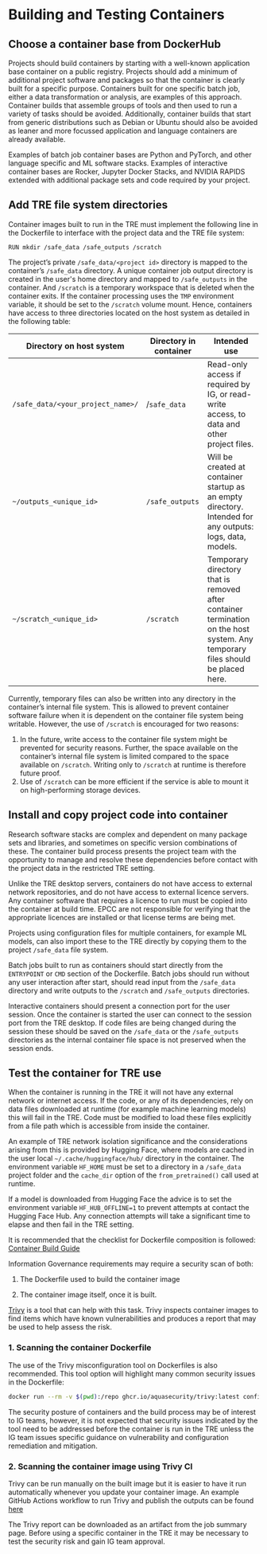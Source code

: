 # Building and Testing Containers

## Choose a container base from DockerHub

Projects should build containers by starting with a well-known application base container on a public registry. Projects should add a minimum of additional project software and packages so that the container is clearly built for a specific purpose.
Containers built for one specific batch job, either a data transformation or analysis, are examples of this approach.
Container builds that assemble groups of tools and then used to run a variety of tasks should be avoided.
Additionally, container builds that start from generic distributions such as Debian or Ubuntu should also be avoided as leaner and more focussed application and language containers are already available.

Examples of batch job container bases are Python and PyTorch, and other language specific and ML software stacks. Examples of interactive container bases are Rocker, Jupyter Docker Stacks, and NVIDIA RAPIDS extended with additional package sets and code required by your project.

## Add TRE file system directories

Container images built to run in the TRE must implement the following line in the Dockerfile to interface with the project data and the TRE file system:

```docker
RUN mkdir /safe_data /safe_outputs /scratch
```

The project’s private `/safe_data/<project id>` directory is mapped to the container’s `/safe_data` directory. A unique container job output directory is created in the user's home directory and mapped to `/safe_outputs` in the container. And `/scratch` is a temporary workspace that is deleted when the container exits. If the container processing uses the `TMP` environment variable, it should be set to the `/scratch` volume mount.
Hence, containers have access to three directories located on the host system as detailed in the following table:

| Directory on host system | Directory in container | Intended use
| -------- | ------- | ------- |
| `/safe_data/<your_project_name>/`|/`safe_data`|Read-only access if required by IG, or read-write access, to data and other project files.|
|`~/outputs_<unique_id>`  |`/safe_outputs`  |Will be created at container startup as an empty directory. Intended for any outputs: logs, data, models.|
|`~/scratch_<unique_id>`|`/scratch`|Temporary directory that is removed after container termination on the host system. Any temporary files should be placed here.|

Currently, temporary files can also be written into any directory in the container’s internal file system. This is allowed to prevent container software failure when it is dependent on the container file system being writable. However, the use of `/scratch` is encouraged for two reasons:

 1. In the future, write access to the container file system might be prevented for security reasons. Further, the space available on the container’s internal file system is limited compared to the space available on `/scratch`. Writing only to `/scratch` at runtime is therefore future proof.
 1. Use of `/scratch` can be more efficient if the service is able to mount it on high-performing storage devices.

## Install and copy project code into container

Research software stacks are complex and dependent on many package sets and libraries, and sometimes on specific version combinations of these. The container build process presents the project team with the opportunity to manage and resolve these dependencies before contact with the project data in the restricted TRE setting.

Unlike the TRE desktop servers, containers do not have access to external network repositories, and do not have access to external licence servers. Any container software that requires a licence to run must be copied into the container at build time. EPCC are not responsible for verifying that the appropriate licences are installed or that license terms are being met.

Projects using configuration files for multiple containers, for example ML models, can also import these to the TRE directly by copying them to the project `/safe_data` file system.

Batch jobs built to run as containers should start directly from the `ENTRYPOINT` or `CMD` section of the Dockerfile. Batch jobs should run without any user interaction after start, should read input from the `/safe_data` directory and write outputs to the `/scratch` and `/safe_outputs` directories.

Interactive containers should present a connection port for the user session. Once the container is started the user can connect to the session port from the TRE desktop. If code files are being changed during the session these should be saved on the `/safe_data` or the `/safe_outputs` directories as the internal container file space is not preserved when the session ends.

## Test the container for TRE use

When the container is running in the TRE it will not have any external network or internet access. If the code, or any of its dependencies, rely on data files downloaded at runtime (for example machine learning models) this will fail in the TRE. Code must be modified to load these files explicitly from a file path which is accessible from inside the container.

An example of TRE network isolation significance and the considerations arising from this is provided by Hugging Face, where models are cached in the user local `~/.cache/huggingface/hub/` directory in the container. The environment variable `HF_HOME` must be set to a directory in a `/safe_data` project folder and the `cache_dir` option of the `from_pretrained()` call used at runtime.

If a model is downloaded from Hugging Face the advice is to set the environment variable `HF_HUB_OFFLINE=1` to prevent attempts at contact the Hugging Face Hub. Any connection attempts will take a significant time to elapse and then fail in the TRE setting.

It is recommended that the checklist for Dockerfile composition is followed: [Container Build Guide](https://github.com/EPCCed/tre-container-samples/blob/main/docs/container-build-guide.md)

Information Governance requirements may require a security scan of both:

1. The Dockerfile used to build the container image

1. The container image itself, once it is built.

[Trivy](https://trivy.dev/) is a tool that can help with this task. Trivy inspects container images to find items which have known vulnerabilities and produces a report that may be used to help assess the risk. 

### 1. Scanning the container Dockerfile

The use of the Trivy misconfiguration tool on Dockerfiles is also recommended. This tool option will highlight many common security issues in the Dockerfile:

```bash
docker run --rm -v $(pwd):/repo ghcr.io/aquasecurity/trivy:latest config "/repo/Dockerfile"
```

The security posture of containers and the build process may be of interest to IG teams, however, it is not expected that security issues indicated by the tool need to be addressed before the container is run in the TRE unless the IG team issues specific guidance on vulnerability and configuration remediation and mitigation.

### 2. Scanning the container image using Trivy CI

Trivy can be run manually on the built image but it is easier to have it run automatically whenever you update your container image. An example GitHub Actions workflow to run Trivy and publish the outputs can be found [here](https://github.com/EPCCed/tre-container-samples/blob/main/.github/workflows/main.yaml)

The Trivy report can be downloaded as an artifact from the job summary page. Before using a specific container in the TRE it may be necessary to test the security risk and gain IG team approval.
